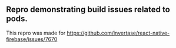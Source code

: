 ## Repro demonstrating build issues related to pods.

This repro was made for https://github.com/invertase/react-native-firebase/issues/7670
